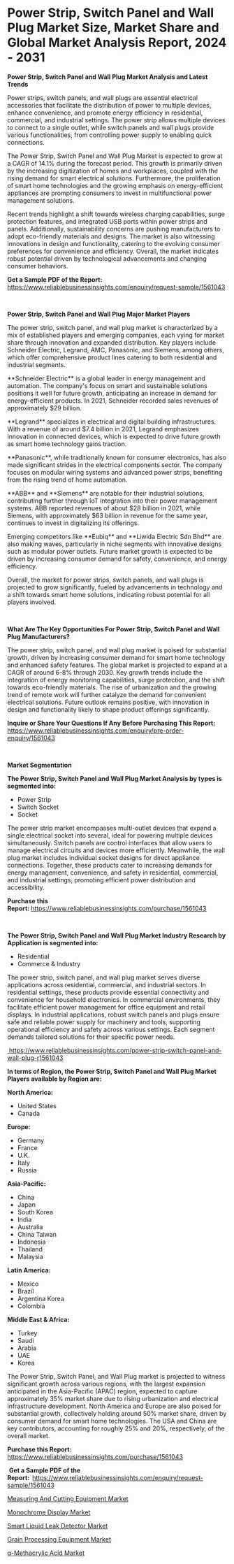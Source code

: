<p><h1>Power Strip, Switch Panel and Wall Plug Market Size, Market Share and Global Market Analysis Report, 2024 - 2031</h1></p><p><strong>Power Strip, Switch Panel and Wall Plug Market Analysis and Latest Trends</strong></p>
<p><p>Power strips, switch panels, and wall plugs are essential electrical accessories that facilitate the distribution of power to multiple devices, enhance convenience, and promote energy efficiency in residential, commercial, and industrial settings. The power strip allows multiple devices to connect to a single outlet, while switch panels and wall plugs provide various functionalities, from controlling power supply to enabling quick connections.</p><p>The Power Strip, Switch Panel and Wall Plug Market is expected to grow at a CAGR of 14.1% during the forecast period. This growth is primarily driven by the increasing digitization of homes and workplaces, coupled with the rising demand for smart electrical solutions. Furthermore, the proliferation of smart home technologies and the growing emphasis on energy-efficient appliances are prompting consumers to invest in multifunctional power management solutions. </p><p>Recent trends highlight a shift towards wireless charging capabilities, surge protection features, and integrated USB ports within power strips and panels. Additionally, sustainability concerns are pushing manufacturers to adopt eco-friendly materials and designs. The market is also witnessing innovations in design and functionality, catering to the evolving consumer preferences for convenience and efficiency. Overall, the market indicates robust potential driven by technological advancements and changing consumer behaviors.</p></p>
<p><strong>Get a Sample PDF of the Report:&nbsp;</strong> <a href="https://www.reliablebusinessinsights.com/enquiry/request-sample/1561043?utm_campaign=1091&utm_medium=2&utm_source=Github&utm_content=ia&utm_term=29102024&utm_id=power-strip-switch-panel-and-wall-plug">https://www.reliablebusinessinsights.com/enquiry/request-sample/1561043</a></p>
<p>&nbsp;</p>
<p><strong>Power Strip, Switch Panel and Wall Plug Major Market Players</strong></p>
<p><p>The power strip, switch panel, and wall plug market is characterized by a mix of established players and emerging companies, each vying for market share through innovation and expanded distribution. Key players include Schneider Electric, Legrand, AMC, Panasonic, and Siemens, among others, which offer comprehensive product lines catering to both residential and industrial segments.</p><p>**Schneider Electric** is a global leader in energy management and automation. The company's focus on smart and sustainable solutions positions it well for future growth, anticipating an increase in demand for energy-efficient products. In 2021, Schneider recorded sales revenues of approximately $29 billion.</p><p>**Legrand** specializes in electrical and digital building infrastructures. With a revenue of around $7.4 billion in 2021, Legrand emphasizes innovation in connected devices, which is expected to drive future growth as smart home technology gains traction.</p><p>**Panasonic**, while traditionally known for consumer electronics, has also made significant strides in the electrical components sector. The company focuses on modular wiring systems and advanced power strips, benefiting from the rising trend of home automation.</p><p>**ABB** and **Siemens** are notable for their industrial solutions, contributing further through IoT integration into their power management systems. ABB reported revenues of about $28 billion in 2021, while Siemens, with approximately $63 billion in revenue for the same year, continues to invest in digitalizing its offerings.</p><p>Emerging competitors like **Eubiq** and **Liwida Electric Sdn Bhd** are also making waves, particularly in niche segments with innovative designs such as modular power outlets. Future market growth is expected to be driven by increasing consumer demand for safety, convenience, and energy efficiency.</p><p>Overall, the market for power strips, switch panels, and wall plugs is projected to grow significantly, fueled by advancements in technology and a shift towards smart home solutions, indicating robust potential for all players involved.</p></p>
<p>&nbsp;</p>
<p><strong>What Are The Key Opportunities For Power Strip, Switch Panel and Wall Plug Manufacturers?</strong></p>
<p><p>The power strip, switch panel, and wall plug market is poised for substantial growth, driven by increasing consumer demand for smart home technology and enhanced safety features. The global market is projected to expand at a CAGR of around 6-8% through 2030. Key growth trends include the integration of energy monitoring capabilities, surge protection, and the shift towards eco-friendly materials. The rise of urbanization and the growing trend of remote work will further catalyze the demand for convenient electrical solutions. Future outlook remains positive, with innovation in design and functionality likely to shape product offerings significantly.</p></p>
<p><strong>Inquire or Share Your Questions If Any Before Purchasing This Report:</strong> <a href="https://www.reliablebusinessinsights.com/enquiry/pre-order-enquiry/1561043?utm_campaign=1091&utm_medium=2&utm_source=Github&utm_content=ia&utm_term=29102024&utm_id=power-strip-switch-panel-and-wall-plug">https://www.reliablebusinessinsights.com/enquiry/pre-order-enquiry/1561043</a></p>
<p>&nbsp;</p>
<p><strong>Market Segmentation</strong></p>
<p><strong>The Power Strip, Switch Panel and Wall Plug Market Analysis by types is segmented into:</strong></p>
<p><ul><li>Power Strip</li><li>Switch Socket</li><li>Socket</li></ul></p>
<p><p>The power strip market encompasses multi-outlet devices that expand a single electrical socket into several, ideal for powering multiple devices simultaneously. Switch panels are control interfaces that allow users to manage electrical circuits and devices more efficiently. Meanwhile, the wall plug market includes individual socket designs for direct appliance connections. Together, these products cater to increasing demands for energy management, convenience, and safety in residential, commercial, and industrial settings, promoting efficient power distribution and accessibility.</p></p>
<p><strong>Purchase this Report:&nbsp;</strong><a href="https://www.reliablebusinessinsights.com/purchase/1561043?utm_campaign=1091&utm_medium=2&utm_source=Github&utm_content=ia&utm_term=29102024&utm_id=power-strip-switch-panel-and-wall-plug">https://www.reliablebusinessinsights.com/purchase/1561043</a></p>
<p>&nbsp;</p>
<p><strong>The Power Strip, Switch Panel and Wall Plug Market Industry Research by Application is segmented into:</strong></p>
<p><ul><li>Residential</li><li>Commerce & Industry</li></ul></p>
<p><p>The power strip, switch panel, and wall plug market serves diverse applications across residential, commercial, and industrial sectors. In residential settings, these products provide essential connectivity and convenience for household electronics. In commercial environments, they facilitate efficient power management for office equipment and retail displays. In industrial applications, robust switch panels and plugs ensure safe and reliable power supply for machinery and tools, supporting operational efficiency and safety across various settings. Each segment demands tailored solutions for their specific power needs.</p></p>
<p><a href="https://www.reliablebusinessinsights.com/power-strip-switch-panel-and-wall-plug-r1561043?utm_campaign=1091&utm_medium=2&utm_source=Github&utm_content=ia&utm_term=29102024&utm_id=power-strip-switch-panel-and-wall-plug">&nbsp;https://www.reliablebusinessinsights.com/power-strip-switch-panel-and-wall-plug-r1561043</a></p>
<p><strong>In terms of Region, the Power Strip, Switch Panel and Wall Plug Market Players available by Region are:</strong></p>
<p>
    <p> <strong> North America: </strong>
        <ul>
            <li>United States</li>
            <li>Canada</li>
        </ul>
        </p> 
    <p> <strong> Europe: </strong>
        <ul>
            <li>Germany</li>
            <li>France</li>
            <li>U.K.</li>
            <li>Italy</li>
            <li>Russia</li>
        </ul>
        </p> 
    <p> <strong> Asia-Pacific: </strong>
        <ul>
            <li>China</li>
            <li>Japan</li>
            <li>South Korea</li>
            <li>India</li>
            <li>Australia</li>
            <li>China Taiwan</li>
            <li>Indonesia</li>
            <li>Thailand</li>
            <li>Malaysia</li>
        </ul>
        </p> 
    <p> <strong> Latin America: </strong>
        <ul>
            <li>Mexico</li>
            <li>Brazil</li>
            <li>Argentina Korea</li>
            <li>Colombia</li>
        </ul>
        </p> 
    <p> <strong> Middle East & Africa: </strong>
        <ul>
            <li>Turkey</li>
            <li>Saudi</li>
            <li>Arabia</li>
            <li>UAE</li>
            <li>Korea</li>
        </ul>
    </p>
    </p>
<p><p>The Power Strip, Switch Panel, and Wall Plug market is projected to witness significant growth across various regions, with the largest expansion anticipated in the Asia-Pacific (APAC) region, expected to capture approximately 35% market share due to rising urbanization and electrical infrastructure development. North America and Europe are also poised for substantial growth, collectively holding around 50% market share, driven by consumer demand for smart home technologies. The USA and China are key contributors, accounting for roughly 25% and 20%, respectively, of the overall market.</p></p>
<p><strong>Purchase this Report: </strong><a href="https://www.reliablebusinessinsights.com/purchase/1561043?utm_campaign=1091&utm_medium=2&utm_source=Github&utm_content=ia&utm_term=29102024&utm_id=power-strip-switch-panel-and-wall-plug">https://www.reliablebusinessinsights.com/purchase/1561043</a></p>
<p>&nbsp;<strong>Get a Sample PDF of the Report:&nbsp;&nbsp;</strong><a href="https://www.reliablebusinessinsights.com/enquiry/request-sample/1561043?utm_campaign=1091&utm_medium=2&utm_source=Github&utm_content=ia&utm_term=29102024&utm_id=power-strip-switch-panel-and-wall-plug">https://www.reliablebusinessinsights.com/enquiry/request-sample/1561043</a></p>
<p><strong></strong></p>
<p><p><a href="https://issuu.com/reportprime-2/docs/measuring-and-cutting-equipment-mar_2db0f7b8a4147c?utm_campaign=1091&utm_medium=2&utm_source=Github&utm_content=ia&utm_term=29102024&utm_id=power-strip-switch-panel-and-wall-plug">Measuring And Cutting Equipment Market</a></p><p><a href="https://www.linkedin.com/pulse/strategic-forecast-monochrome-display-market-growth-trends-1vq2c?utm_campaign=1091&utm_medium=2&utm_source=Github&utm_content=ia&utm_term=29102024&utm_id=power-strip-switch-panel-and-wall-plug">Monochrome Display Market</a></p><p><a href="https://issuu.com/reportprime-2/docs/smart-liquid-leak-detector-market-s_b9ea8a27a91459?utm_campaign=1091&utm_medium=2&utm_source=Github&utm_content=ia&utm_term=29102024&utm_id=power-strip-switch-panel-and-wall-plug">Smart Liquid Leak Detector Market</a></p><p><a href="https://www.linkedin.com/pulse/grain-processing-equipment-market-global-trends-forecast-nezoe?utm_campaign=1091&utm_medium=2&utm_source=Github&utm_content=ia&utm_term=29102024&utm_id=power-strip-switch-panel-and-wall-plug">Grain Processing Equipment Market</a></p><p><a href="https://github.com/burdgexaraeqn/Market-Research-Report-List-1/blob/main/a-methacrylic-acid-market.md?utm_campaign=1091&utm_medium=2&utm_source=Github&utm_content=ia&utm_term=29102024&utm_id=power-strip-switch-panel-and-wall-plug">α-Methacrylic Acid Market</a></p></p>
